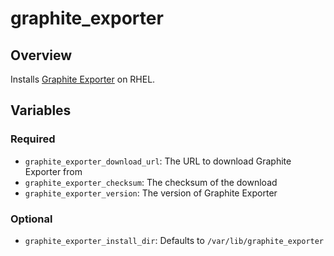 # graphite_exporter

## Overview

Installs [Graphite Exporter](https://github.com/prometheus/graphite_exporter) on RHEL.

## Variables

### Required

- `graphite_exporter_download_url`: The URL to download Graphite Exporter from
- `graphite_exporter_checksum`: The checksum of the download
- `graphite_exporter_version`: The version of Graphite Exporter

### Optional

- `graphite_exporter_install_dir`: Defaults to `/var/lib/graphite_exporter`
